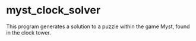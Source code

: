 # myst_clock_solver
This program generates a solution to a puzzle within the game Myst, found in the clock tower.
